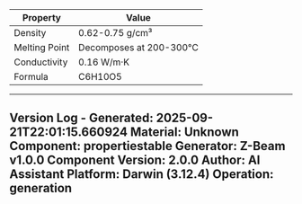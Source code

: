 | Property | Value |
|----------|-------|
| Density | 0.62-0.75 g/cm³ |
| Melting Point | Decomposes at 200-300°C |
| Conductivity | 0.16 W/m·K |
| Formula | C6H10O5 |


---
Version Log - Generated: 2025-09-21T22:01:15.660924
Material: Unknown
Component: propertiestable
Generator: Z-Beam v1.0.0
Component Version: 2.0.0
Author: AI Assistant
Platform: Darwin (3.12.4)
Operation: generation
---